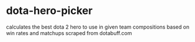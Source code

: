 dota-hero-picker
================

calculates the best dota 2 hero to use in given team compositions based on win rates and matchups scraped from dotabuff.com

